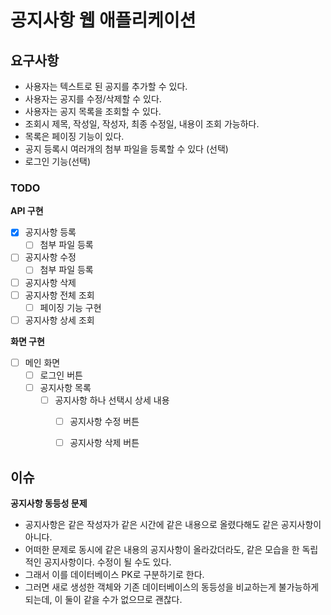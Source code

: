 # 공지사항 웹 애플리케이션
## 요구사항
- 사용자는 텍스트로 된 공지를 추가할 수 있다.
- 사용자는 공지를 수정/삭제할 수 있다.
- 사용자는 공지 목록을 조회할 수 있다.
- 조회시 제목, 작성일, 작성자, 최종 수정일, 내용이 조회 가능하다.
- 목록은 페이징 기능이 있다.
- 공지 등록시 여러개의 첨부 파일을 등록할 수 있다 (선택)
- 로그인 기능(선택)

### TODO
**API 구현**
- [x] 공지사항 등록
  - [ ] 첨부 파일 등록
- [ ] 공지사항 수정
  - [ ] 첨부 파일 등록
- [ ] 공지사항 삭제
- [ ] 공지사항 전체 조회
  - [ ] 페이징 기능 구현
- [ ] 공지사항 상세 조회
  
**화면 구현**
- [ ] 메인 화면 
  - [ ] 로그인 버튼
  - [ ] 공지사항 목록
    - [ ] 공지사항 하나 선택시 상세 내용
      - [ ] 공지사항 수정 버튼
      - [ ] 공지사항 삭제 버튼


## 이슈
**공지사항 동등성 문제**
- 공지사항은 같은 작성자가 같은 시간에 같은 내용으로 올렸다해도 같은 공지사항이 아니다.
- 어떠한 문제로 동시에 같은 내용의 공지사항이 올라갔더라도, 같은 모습을 한 독립적인 공지사항이다. 수정이 될 수도 있다.
- 그래서 이를 데이터베이스 PK로 구분하기로 한다.
- 그러면 새로 생성한 객체와 기존 데이터베이스의 동등성을 비교하는게 불가능하게 되는데, 이 둘이 같을 수가 없으므로 괜찮다.